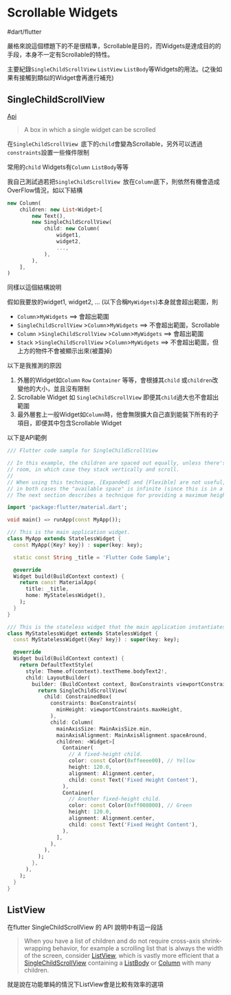# Scrollable Widgets

#dart/flutter

嚴格來說這個標題下的不是很精準，Scrollable是目的，而Widgets是達成目的的手段，本身不一定有Scrollable的特性。

主要紀錄`SingleChildScrollView` `ListView` `ListBody`等Widgets的用法。(之後如果有接觸到類似的Widget會再進行補充)



## SingleChildScrollView 

[Api](https://api.flutter.dev/flutter/widgets/SingleChildScrollView-class.html)

> A box in which a single widget can be scrolled

在`SingleChildScrollView `底下的`child`會變為Scrollable，另外可以透過`constraints`設置一些條件限制

常用的`child` Widgets有`Column` `ListBody`等等

我自己測試過若把`SingleChildScrollView `放在`Column`底下，則依然有機會造成OverFlow情況，如以下結構

```dart
new Column(
    children: new List<Widget>[
        new Text(),
        new SingleChildScrollView(
            child: new Column(
                widget1,
                widget2,
                ...,
            ),
        ),
    ],
)
```

同樣以這個結構說明

假如我要放的widget1, widget2, ... (以下合稱`MyWidgets`)本身就會超出範圍，則

* `Column`>`MyWidgets`  ==> 會超出範圍
* `SingleChildScrollView` >`Column`>`MyWidgets`   ==> 不會超出範圍，Scrollable
* `Column` >`SingleChildScrollView` >`Column`>`MyWidgets`   ==> 會超出範圍
* `Stack` >`SingleChildScrollView` >`Column`>`MyWidgets`   ==> 不會超出範圍，但上方的物件不會被顯示出來(被蓋掉)

以下是我推測的原因

1. 外層的Widget如`Column` `Row` `Container` 等等，會根據其`child` 或`children`改變他的大小，並且沒有限制
2. Scrollable Widget 如 `SingleChildScrollView`  即便其`child`過大也不會超出範圍
3. 最外層套上一般Widget如`Column`時，他會無限擴大自己直到能裝下所有的子項目，即便其中包含Scrollable Widget



以下是API範例

```dart
/// Flutter code sample for SingleChildScrollView

// In this example, the children are spaced out equally, unless there's no more
// room, in which case they stack vertically and scroll.
//
// When using this technique, [Expanded] and [Flexible] are not useful, because
// in both cases the "available space" is infinite (since this is in a viewport).
// The next section describes a technique for providing a maximum height constraint.

import 'package:flutter/material.dart';

void main() => runApp(const MyApp());

/// This is the main application widget.
class MyApp extends StatelessWidget {
  const MyApp({Key? key}) : super(key: key);

  static const String _title = 'Flutter Code Sample';

  @override
  Widget build(BuildContext context) {
    return const MaterialApp(
      title: _title,
      home: MyStatelessWidget(),
    );
  }
}

/// This is the stateless widget that the main application instantiates.
class MyStatelessWidget extends StatelessWidget {
  const MyStatelessWidget({Key? key}) : super(key: key);

  @override
  Widget build(BuildContext context) {
    return DefaultTextStyle(
      style: Theme.of(context).textTheme.bodyText2!,
      child: LayoutBuilder(
        builder: (BuildContext context, BoxConstraints viewportConstraints) {
          return SingleChildScrollView(
            child: ConstrainedBox(
              constraints: BoxConstraints(
                minHeight: viewportConstraints.maxHeight,
              ),
              child: Column(
                mainAxisSize: MainAxisSize.min,
                mainAxisAlignment: MainAxisAlignment.spaceAround,
                children: <Widget>[
                  Container(
                    // A fixed-height child.
                    color: const Color(0xffeeee00), // Yellow
                    height: 120.0,
                    alignment: Alignment.center,
                    child: const Text('Fixed Height Content'),
                  ),
                  Container(
                    // Another fixed-height child.
                    color: const Color(0xff008000), // Green
                    height: 120.0,
                    alignment: Alignment.center,
                    child: const Text('Fixed Height Content'),
                  ),
                ],
              ),
            ),
          );
        },
      ),
    );
  }
}

```



## ListView



在flutter SingleChildScrollView 的 API 說明中有這一段話

> When you have a list of children and do not require cross-axis shrink-wrapping behavior, for example a scrolling list that is always the width of the screen, consider [ListView](https://api.flutter.dev/flutter/widgets/ListView-class.html), which is vastly more efficient that a [SingleChildScrollView](https://api.flutter.dev/flutter/widgets/SingleChildScrollView-class.html) containing a [ListBody](https://api.flutter.dev/flutter/widgets/ListBody-class.html) or [Column](https://api.flutter.dev/flutter/widgets/Column-class.html) with many children.

就是說在功能單純的情況下ListView會是比較有效率的選項